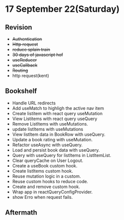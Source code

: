# 17 September 22(Saturday)

## Revision

- ~~Authentication~~
- ~~Http request~~
- ~~reduce splain train~~
- ~~30 days of javascript hof~~
- ~~useReducer~~
- ~~useCallback~~
- ~~Routing~~
- http request(kent)

## Bookshelf

- Handle URL redirects
- Add useMatch to highligh the active nav item
- Create listitem with react query useMutation
- View Listitems with react query useQuery
- Remove ListItems with useMutations.
- update listItems with useMutations
- View listItem data in BookRow with useQuery.
- Update a book rating with useMutation.
- Refactor useAsync with useQuery.
- Load and persist book data with useQuery.
- Query with useQuery for listItems in ListItemList.
- Clear queryCache on User Logout.
- Create a useBook custom hook.
- Create listItems custom hook.
- Reuse mutation logic in a custom.
- Reuse custom hooks to reduce code.
- Create and remove custom hook.
- Wrap app in reactQueryConfigProvider.
- show Erro when request fails.

## Aftermath
